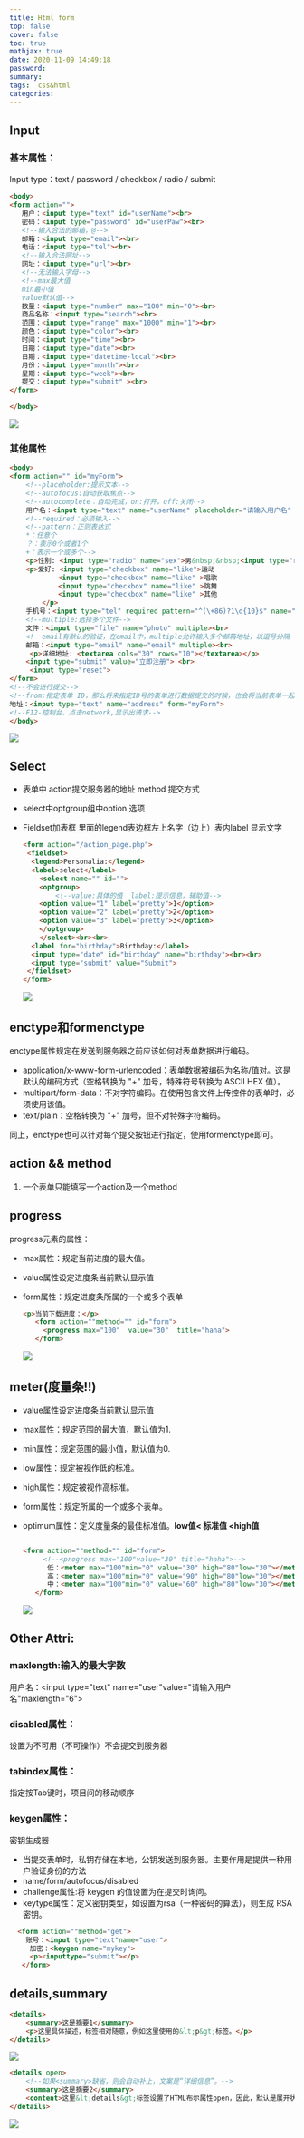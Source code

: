 ```yaml
---
title: Html form
top: false
cover: false
toc: true
mathjax: true
date: 2020-11-09 14:49:18
password:
summary:
tags:  css&html
categories:
---
```


## Input

### 基本属性：

Input type：text / password / checkbox / radio / submit

 ```html
<body>
<form action="">
    用户：<input type="text" id="userName"><br>
    密码：<input type="password" id="userPaw"><br>
    <!--输入合法的邮箱，@-->
    邮箱：<input type="email"><br>
    电话：<input type="tel"><br>
    <!--输入合法网址-->
    网址：<input type="url"><br>
    <!--无法输入字母-->
    <!--max最大值
    min最小值
    value默认值-->
    数量：<input type="number" max="100" min="0"><br>
    商品名称：<input type="search"><br>
    范围：<input type="range" max="1000" min="1"><br>
    颜色：<input type="color"><br>
    时间：<input type="time"><br>
    日期：<input type="date"><br>
    日期：<input type="datetime-local"><br>
    月份：<input type="month"><br>
    星期：<input type="week"><br>
    提交：<input type="submit" ><br>
</form>
 
</body>
 ```

![](Html-form/1604907697169.png)

### 其他属性

```html
<body>
<form action="" id="myForm">
    <!--placeholder:提示文本-->
    <!--autofocus:自动获取焦点-->
    <!--autocomplete：自动完成，on:打开，off:关闭-->
    用户名：<input type="text" name="userName" placeholder="请输入用户名"  autofocus autocomplete="on"><br>
    <!--required：必须输入-->
    <!--pattern：正则表达式
    *：任意个
    ？：表示0个或者1个
    +：表示一个或多个-->
    <p>性别: <input type="radio" name="sex">男&nbsp;&nbsp;<input type="radio" name="sex">女</p>
    <p>爱好: <input type="checkbox" name="like">运动
            <input type="checkbox" name="like" >唱歌
            <input type="checkbox" name="like" >跳舞
            <input type="checkbox" name="like" >其他
        </p>
    手机号：<input type="tel" required pattern="^(\+86)?1\d{10}$" name="phone"><br>
    <!--multiple:选择多个文件-->
    文件：<input type="file" name="photo" multiple><br>
    <!--email有默认的验证，在email中，multiple允许输入多个邮箱地址，以逗号分隔-->
    邮箱：<input type="email" name="email" multiple><br>
     <p>详细地址: <textarea cols="30" rows="10"></textarea></p>
    <input type="submit" value="立即注册"> <br>
     <input type="reset">
</form>
<!--不会进行提交-->
<!--from:指定表单 ID，那么将来指定ID号的表单进行数据提交的时候，也会将当前表单一起提交-->
地址：<input type="text" name="address" form="myForm">
<!--F12-控制台，点击network,显示出请求-->
</body>
```

![](Html-form/1604908500843.png)

## Select

- 表单中 action提交服务器的地址 method 提交方式

- select中optgroup组中option 选项 

- Fieldset加表框 里面的legend表边框左上名字（边上）表内label 显示文字

  ```html
  <form action="/action_page.php">
   <fieldset>
    <legend>Personalia:</legend>
    <label>select</label>
      <select name="" id="">
      <optgroup>
          <!--value:具体的值  label:提示信息，辅助值-->
      <option value="1" label="pretty">1</option>
      <option value="2" label="pretty">2</option>
      <option value="3" label="pretty">3</option>
      </optgroup>
      </select><br><br>
    <label for="birthday">Birthday:</label>
    <input type="date" id="birthday" name="birthday"><br><br>
    <input type="submit" value="Submit">
   </fieldset>
  </form>
  ```


  ![](Html-form/1604908551635.png)

## enctype和formenctype

enctype属性规定在发送到服务器之前应该如何对表单数据进行编码。

- application/x-www-form-urlencoded：表单数据被编码为名称/值对。这是默认的编码方式（空格转换为 "+" 加号，特殊符号转换为 ASCII HEX 值）。
- multipart/form-data：不对字符编码。在使用包含文件上传控件的表单时，必须使用该值。
- text/plain：空格转换为 "+" 加号，但不对特殊字符编码。

同上，enctype也可以针对每个提交按钮进行指定，使用formenctype即可。

## action && method

1. 一个表单只能填写一个action及一个method

## progress

progress元素的属性：

- max属性：规定当前进度的最大值。

- value属性设定进度条当前默认显示值

- form属性：规定进度条所属的一个或多个表单

  ```html
  <p>当前下载进度：</p>
     <form action=""method="" id="form">
       <progress max="100"  value="30"  title="haha">
     </form>
  ```

  ![](Html-form/1604909198510.png)

## meter(**度量**条!!)

- value属性设定进度条当前默认显示值

- max属性：规定范围的最大值，默认值为1.

- min属性：规定范围的最小值，默认值为0.

- low属性：规定被视作低的标准。

- high属性：规定被视作高标准。

- form属性：规定所属的一个或多个表单。

- optimum属性：定义度量条的最佳标准值。**low值< 标准值 <high值**

  ```html
  
  <form action=""method="" id="form">
       <!--<progress max="100"value="30" title="haha">-->
        低：<meter max="100"min="0" value="30" high="80"low="30"></meter>
        高：<meter max="100"min="0" value="90" high="80"low="30"></meter>
        中：<meter max="100"min="0" value="60" high="80"low="30"></meter>
     </form>
  ```

  ![](Html-form/1604909303658.png)

## Other Attri:

### maxlength:输入的最大字数

  用户名：<input type="text" name="user"value="请输入用户名"maxlength="6">

### disabled属性：

设置为不可用（不可操作）不会提交到服务器

### tabindex属性：

指定按Tab键时，项目间的移动顺序

### keygen属性：

密钥生成器

- 当提交表单时，私钥存储在本地，公钥发送到服务器。主要作用是提供一种用户验证身份的方法
- name/form/autofocus/disabled
- challenge属性:将 keygen 的值设置为在提交时询问。
- keytype属性：定义密钥类型，如设置为rsa（一种密码的算法），则生成 RSA 密钥。

```html
  <form action=""method="get">
    账号：<input type="text"name="user">
     加密：<keygen name="mykey">
     <p><inputtype="submit"></p>
   </form>
```

## details,summary

```html
<details>
    <summary>这是摘要1</summary>
    <p>这里具体描述，标签相对随意，例如这里使用的&lt;p&gt;标签。</p>
</details>
```

![](Html-form/1604912463910.png)

```html
<details open>
    <!--如果<summary>缺省，则会自动补上，文案是“详细信息”。-->
    <summary>这是摘要2</summary>
    <content>这里&lt;details&gt;标签设置了HTML布尔属性open，因此，默认是展开状态。</content>
</details>
```

![](Html-form/1604912505000.png)

